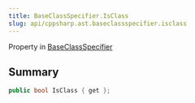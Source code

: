 ```yaml
---
title: BaseClassSpecifier.IsClass
slug: api/cppsharp.ast.baseclassspecifier.isclass
---
```

Property in [BaseClassSpecifier](/api/cppsharp/ast/baseclassspecifier)

## Summary



```csharp
public bool IsClass { get };
```


